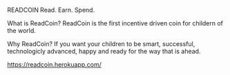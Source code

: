 READCOIN
Read. Earn. Spend.

What is ReadCoin?
ReadCoin is the first incentive driven coin for childern of the world.

Why ReadCoin?
If you want your children to be smart, successful, technologicly advanced, happy and ready for the way that is ahead.


https://readcoin.herokuapp.com/
